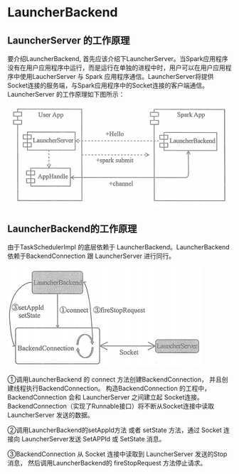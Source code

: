 # LauncherBackend

## LauncherServer 的工作原理
要介绍LauncherBackend, 首先应该介绍下LauncherServer。当Spark应用程序没有在用户应用程序中运行，而是运行在单独的进程中时，用户可以在用户应用程序中使用LaucherServer 与 Spark 应用程序通信。LauncherServer将提供Socket连接的服务端，与Spark应用程序中的Socket连接的客户端通信。LauncherServer 的工作原理如下图所示：

![](_v_images/_1573627101_14652.png)


## LauncherBackend的工作原理

由于TaskSchedulerImpl 的底层依赖于 LauncherBackend。LauncherBackend依赖于BackendConnection 跟 LauncherServer 进行同行。

![](_v_images/_1573627277_7354.png)

①调用LauncherBackend 的 connect 方法创建BackendConnection， 并且创建线程执行BackendConnection。 构造BackendConnection 的工程中， BackendConnection 会和 LauncherServer 之间建立起 Socket连接。BackendConnection（实现了Runnable接口）将不断从Socket连接中读取 LauncherServer 发送的数据。

②调用LauncherBackend的setAppId方法 或者 setState 方法，通过 Socket 连接向 LauncherServer发送 SetAPPId 或 SetState 消息。

③BackendConnection 从 Socket 连接中读取到 LauncherServer 发送的Stop 消息， 然后调用LauncherBackend的 fireStopRequest 方法停止请求。












